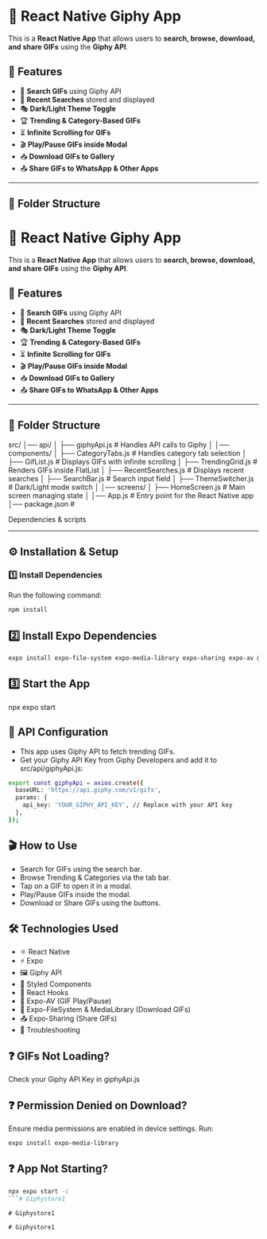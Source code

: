 # 🚀 React Native Giphy App

This is a **React Native App** that allows users to **search, browse, download, and share GIFs** using the **Giphy API**.

## 🌟 Features
- 🔎 **Search GIFs** using Giphy API
- 📌 **Recent Searches** stored and displayed
- 🎭 **Dark/Light Theme Toggle**
- 🏆 **Trending & Category-Based GIFs**
- ⏳ **Infinite Scrolling for GIFs**
- 🎬 **Play/Pause GIFs inside Modal**
- 📥 **Download GIFs to Gallery**
- 📤 **Share GIFs to WhatsApp & Other Apps**

---

## 📁 **Folder Structure**
# 🚀 React Native Giphy App

This is a **React Native App** that allows users to **search, browse, download, and share GIFs** using the **Giphy API**.

## 🌟 Features
- 🔎 **Search GIFs** using Giphy API
- 📌 **Recent Searches** stored and displayed
- 🎭 **Dark/Light Theme Toggle**
- 🏆 **Trending & Category-Based GIFs**
- ⏳ **Infinite Scrolling for GIFs**
- 🎬 **Play/Pause GIFs inside Modal**
- 📥 **Download GIFs to Gallery**
- 📤 **Share GIFs to WhatsApp & Other Apps**

---

## 📁 **Folder Structure**

src/ │── api/ │ ├── giphyApi.js # Handles API calls to Giphy │ │── components/ │ ├── CategoryTabs.js # Handles category tab selection │ ├── GifList.js # Displays GIFs with infinite scrolling │ ├── TrendingGrid.js # Renders GIFs inside FlatList │ ├── RecentSearches.js # Displays recent searches │ ├── SearchBar.js # Search input field │ ├── ThemeSwitcher.js # Dark/Light mode switch │ │── screens/ │ ├── HomeScreen.js # Main screen managing state │ │── App.js # Entry point for the React Native app │── package.json #

Dependencies & scripts


---

## ⚙️ **Installation & Setup**
### **1️⃣ Install Dependencies**
Run the following command:
```sh
npm install
```


## 2️⃣ **Install Expo Dependencies**

```sh
expo install expo-file-system expo-media-library expo-sharing expo-av @expo/vector-icons
```


## 3️⃣ **Start the App**

npx expo start

## 📡 **API Configuration**

- This app uses Giphy API to fetch trending GIFs.
- Get your Giphy API Key from Giphy Developers and add it to src/api/giphyApi.js:

```sh
export const giphyApi = axios.create({
  baseURL: 'https://api.giphy.com/v1/gifs',
  params: {
    api_key: 'YOUR_GIPHY_API_KEY', // Replace with your API key
  },
});
```

## 🎬 **How to Use**
- Search for GIFs using the search bar.
- Browse Trending & Categories via the tab bar.
- Tap on a GIF to open it in a modal.
- Play/Pause GIFs inside the modal.
- Download or Share GIFs using the buttons.

## 🛠 **Technologies Used**
- ⚛️ React Native
- ⚡ Expo
- 🖼 Giphy API
- 🎨 Styled Components
- 🔄 React Hooks
- 🎥 Expo-AV (GIF Play/Pause)
- 📂 Expo-FileSystem & MediaLibrary (Download GIFs)
- 📤 Expo-Sharing (Share GIFs)
- 🐛 Troubleshooting


## **❓ GIFs Not Loading?**
Check your Giphy API Key in giphyApi.js


## **❓ Permission Denied on Download?**
Ensure media permissions are enabled in device settings.
Run:
```sh
expo install expo-media-library
```


## **❓ App Not Starting?**

```sh
npx expo start -c
```#   G i p h y s t o r e 1  
 #   G i p h y s t o r e 1  
 #   G i p h y s t o r e 1  
 